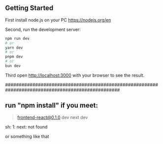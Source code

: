 

## Getting Started

First install node.js on your PC https://nodejs.org/en

Second, run the development server:

```bash
npm run dev
# or
yarn dev
# or
pnpm dev
# or
bun dev
```

Third open [http://localhost:3000](http://localhost:3000) with your browser to see the result.



##################################################################################################

## run "npm install" if you meet:
> frontend-react@0.1.0 dev
> next dev

sh: 1: next: not found

or something like that